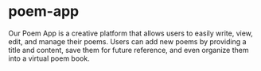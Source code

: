 # poem-app
Our Poem App is a creative platform that allows users to easily write, view, edit, and manage their poems. Users can add new poems by providing a title and content, save them for future reference, and even organize them into a virtual poem book.
